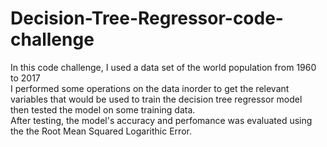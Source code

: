 # Decision-Tree-Regressor-code-challenge  
In this code challenge, I used a data set of the world population from 1960 to 2017  
I performed some operations on the data inorder to get the relevant variables that would be used to train the decision tree regressor model  
then tested the model on some training data.  
After testing, the model's accuracy and perfomance was evaluated using the the Root Mean Squared Logarithic Error.
